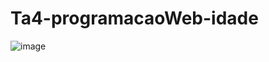# Ta4-programacaoWeb-idade

![image](https://user-images.githubusercontent.com/66571686/197861959-d4325680-359a-4166-af1c-e27e601a4362.png)
